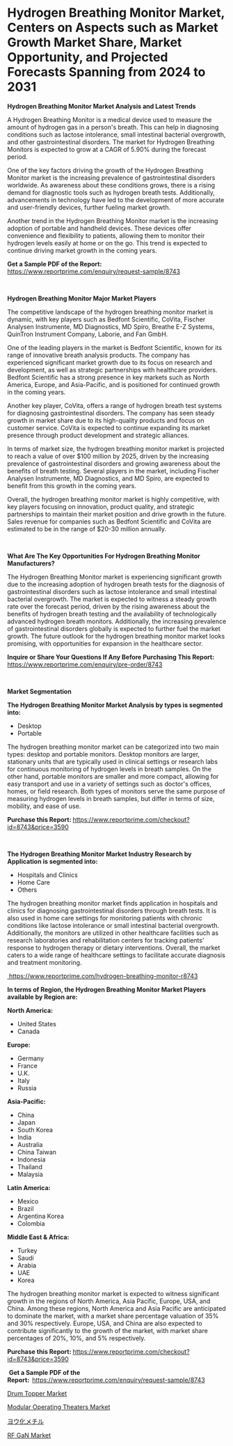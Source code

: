 <p><h1>Hydrogen Breathing Monitor Market, Centers on Aspects such as Market Growth Market Share, Market Opportunity, and Projected Forecasts Spanning from 2024 to 2031</h1></p><p><strong>Hydrogen Breathing Monitor Market Analysis and Latest Trends</strong></p>
<p><p>A Hydrogen Breathing Monitor is a medical device used to measure the amount of hydrogen gas in a person's breath. This can help in diagnosing conditions such as lactose intolerance, small intestinal bacterial overgrowth, and other gastrointestinal disorders. The market for Hydrogen Breathing Monitors is expected to grow at a CAGR of 5.90% during the forecast period.</p><p>One of the key factors driving the growth of the Hydrogen Breathing Monitor market is the increasing prevalence of gastrointestinal disorders worldwide. As awareness about these conditions grows, there is a rising demand for diagnostic tools such as hydrogen breath tests. Additionally, advancements in technology have led to the development of more accurate and user-friendly devices, further fueling market growth.</p><p>Another trend in the Hydrogen Breathing Monitor market is the increasing adoption of portable and handheld devices. These devices offer convenience and flexibility to patients, allowing them to monitor their hydrogen levels easily at home or on the go. This trend is expected to continue driving market growth in the coming years.</p></p>
<p><strong>Get a Sample PDF of the Report:&nbsp;</strong> <a href="https://www.reportprime.com/enquiry/request-sample/8743">https://www.reportprime.com/enquiry/request-sample/8743</a></p>
<p>&nbsp;</p>
<p><strong>Hydrogen Breathing Monitor Major Market Players</strong></p>
<p><p>The competitive landscape of the hydrogen breathing monitor market is dynamic, with key players such as Bedfont Scientific, CoVita, Fischer Analysen Instrumente, MD Diagnostics, MD Spiro, Breathe E-Z Systems, QuinTron Instrument Company, Laborie, and Fan GmbH.</p><p>One of the leading players in the market is Bedfont Scientific, known for its range of innovative breath analysis products. The company has experienced significant market growth due to its focus on research and development, as well as strategic partnerships with healthcare providers. Bedfont Scientific has a strong presence in key markets such as North America, Europe, and Asia-Pacific, and is positioned for continued growth in the coming years.</p><p>Another key player, CoVita, offers a range of hydrogen breath test systems for diagnosing gastrointestinal disorders. The company has seen steady growth in market share due to its high-quality products and focus on customer service. CoVita is expected to continue expanding its market presence through product development and strategic alliances.</p><p>In terms of market size, the hydrogen breathing monitor market is projected to reach a value of over $100 million by 2025, driven by the increasing prevalence of gastrointestinal disorders and growing awareness about the benefits of breath testing. Several players in the market, including Fischer Analysen Instrumente, MD Diagnostics, and MD Spiro, are expected to benefit from this growth in the coming years.</p><p>Overall, the hydrogen breathing monitor market is highly competitive, with key players focusing on innovation, product quality, and strategic partnerships to maintain their market position and drive growth in the future. Sales revenue for companies such as Bedfont Scientific and CoVita are estimated to be in the range of $20-30 million annually.</p></p>
<p>&nbsp;</p>
<p><strong>What Are The Key Opportunities For Hydrogen Breathing Monitor Manufacturers?</strong></p>
<p><p>The Hydrogen Breathing Monitor market is experiencing significant growth due to the increasing adoption of hydrogen breath tests for the diagnosis of gastrointestinal disorders such as lactose intolerance and small intestinal bacterial overgrowth. The market is expected to witness a steady growth rate over the forecast period, driven by the rising awareness about the benefits of hydrogen breath testing and the availability of technologically advanced hydrogen breath monitors. Additionally, the increasing prevalence of gastrointestinal disorders globally is expected to further fuel the market growth. The future outlook for the hydrogen breathing monitor market looks promising, with opportunities for expansion in the healthcare sector.</p></p>
<p><strong>Inquire or Share Your Questions If Any Before Purchasing This Report:</strong> <a href="https://www.reportprime.com/enquiry/pre-order/8743">https://www.reportprime.com/enquiry/pre-order/8743</a></p>
<p>&nbsp;</p>
<p><strong>Market Segmentation</strong></p>
<p><strong>The Hydrogen Breathing Monitor Market Analysis by types is segmented into:</strong></p>
<p><ul><li>Desktop</li><li>Portable</li></ul></p>
<p><p>The hydrogen breathing monitor market can be categorized into two main types: desktop and portable monitors. Desktop monitors are larger, stationary units that are typically used in clinical settings or research labs for continuous monitoring of hydrogen levels in breath samples. On the other hand, portable monitors are smaller and more compact, allowing for easy transport and use in a variety of settings such as doctor's offices, homes, or field research. Both types of monitors serve the same purpose of measuring hydrogen levels in breath samples, but differ in terms of size, mobility, and ease of use.</p></p>
<p><strong>Purchase this Report:&nbsp;</strong><a href="https://www.reportprime.com/checkout?id=8743&price=3590">https://www.reportprime.com/checkout?id=8743&price=3590</a></p>
<p>&nbsp;</p>
<p><strong>The Hydrogen Breathing Monitor Market Industry Research by Application is segmented into:</strong></p>
<p><ul><li>Hospitals and Clinics</li><li>Home Care</li><li>Others</li></ul></p>
<p><p>The hydrogen breathing monitor market finds application in hospitals and clinics for diagnosing gastrointestinal disorders through breath tests. It is also used in home care settings for monitoring patients with chronic conditions like lactose intolerance or small intestinal bacterial overgrowth. Additionally, the monitors are utilized in other healthcare facilities such as research laboratories and rehabilitation centers for tracking patients' response to hydrogen therapy or dietary interventions. Overall, the market caters to a wide range of healthcare settings to facilitate accurate diagnosis and treatment monitoring.</p></p>
<p><a href="https://www.reportprime.com/hydrogen-breathing-monitor-r8743">&nbsp;https://www.reportprime.com/hydrogen-breathing-monitor-r8743</a></p>
<p><strong>In terms of Region, the Hydrogen Breathing Monitor Market Players available by Region are:</strong></p>
<p>
    <p> <strong> North America: </strong>
        <ul>
            <li>United States</li>
            <li>Canada</li>
        </ul>
        </p> 
    <p> <strong> Europe: </strong>
        <ul>
            <li>Germany</li>
            <li>France</li>
            <li>U.K.</li>
            <li>Italy</li>
            <li>Russia</li>
        </ul>
        </p> 
    <p> <strong> Asia-Pacific: </strong>
        <ul>
            <li>China</li>
            <li>Japan</li>
            <li>South Korea</li>
            <li>India</li>
            <li>Australia</li>
            <li>China Taiwan</li>
            <li>Indonesia</li>
            <li>Thailand</li>
            <li>Malaysia</li>
        </ul>
        </p> 
    <p> <strong> Latin America: </strong>
        <ul>
            <li>Mexico</li>
            <li>Brazil</li>
            <li>Argentina Korea</li>
            <li>Colombia</li>
        </ul>
        </p> 
    <p> <strong> Middle East & Africa: </strong>
        <ul>
            <li>Turkey</li>
            <li>Saudi</li>
            <li>Arabia</li>
            <li>UAE</li>
            <li>Korea</li>
        </ul>
    </p>
    </p>
<p><p>The hydrogen breathing monitor market is expected to witness significant growth in the regions of North America, Asia Pacific, Europe, USA, and China. Among these regions, North America and Asia Pacific are anticipated to dominate the market, with a market share percentage valuation of 35% and 30% respectively. Europe, USA, and China are also expected to contribute significantly to the growth of the market, with market share percentages of 20%, 10%, and 5% respectively.</p></p>
<p><strong>Purchase this Report: </strong><a href="https://www.reportprime.com/checkout?id=8743&price=3590">https://www.reportprime.com/checkout?id=8743&price=3590</a></p>
<p>&nbsp;<strong>Get a Sample PDF of the Report:&nbsp;&nbsp;</strong><a href="https://www.reportprime.com/enquiry/request-sample/8743">https://www.reportprime.com/enquiry/request-sample/8743</a></p>
<p><strong></strong></p>
<p><p><a href="https://view.publitas.com/reportprime-1/drum-topper-market-insight-market-trends-growth-forecasted-from-2024-to-2031/">Drum Topper Market</a></p><p><a href="https://github.com/FassouRP/Market-Research-Report-List-4/blob/main/modular-operating-theaters-market.md">Modular Operating Theaters Market</a></p><p><a href="https://github.com/nxboeu02965442/Market-Research-Report-List-1/blob/main/830601423120.md">ヨウ化メチル</a></p><p><a href="https://angry-finch-aaf.notion.site/Analyzing-RF-GaN-Market-Global-Industry-Perspective-and-Forecast-2024-to-2031-771f6e1d345d477fb2de90b7bf44a139">RF GaN Market</a></p></p>